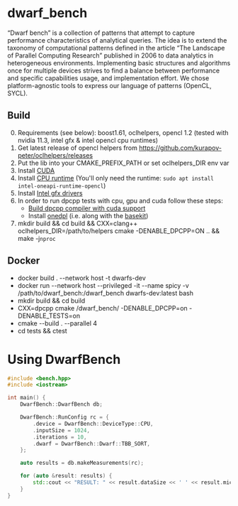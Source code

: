 # dwarf_bench

“Dwarf bench” is a collection of patterns that attempt to capture performance characteristics of analytical queries. The idea is to extend the taxonomy of computational patterns defined in the article “The Landscape of Parallel Computing Research” published in 2006 to data analytics in heterogeneous environments. Implementing basic structures and algorithms once for multiple devices strives to find a balance between performance and specific capabilities usage, and implementation effort. We chose platform-agnostic tools to express our language of patterns (OpenCL, SYCL).

## Build
0. Requirements (see below): boost1.61, oclhelpers, opencl 1.2 (tested with nvidia 11.3, intel gfx & intel opencl cpu runtimes)
1. Get latest release of opencl helpers from https://github.com/kurapov-peter/oclhelpers/releases
2. Put the lib into your CMAKE_PREFIX_PATH or set oclhelpers_DIR env var
3. Install [CUDA](https://developer.nvidia.com/cuda-downloads?target_os=Linux)
4. Install [CPU runtime](https://software.intel.com/content/www/us/en/develop/documentation/installation-guide-for-intel-oneapi-toolkits-linux/top/installation/install-using-package-managers/apt.html) (You'll only need the runtime: `sudo apt install intel-oneapi-runtime-opencl`)
5. Install [Intel gfx drivers](https://dgpu-docs.intel.com/installation-guides/ubuntu/ubuntu-focal.html)
6. In order to run dpcpp tests with cpu, gpu and cuda follow these steps:
    - [Build dpcpp compiler with cuda support](https://intel.github.io/llvm-docs/GetStartedGuide.html#build-dpc-toolchain-with-support-for-nvidia-cuda)
    - Install [onedpl](https://github.com/oneapi-src/oneDPL/) (i.e. along with the [basekit](https://software.intel.com/content/www/us/en/develop/tools/oneapi/base-toolkit.html#gs.24lvfe))
7. mkdir build && cd build && CXX=clang++ oclhelpers_DIR=/path/to/helpers cmake -DENABLE_DPCPP=ON .. && make -j`nproc`

## Docker
* docker build . --network host -t dwarfs-dev  
* docker run --network host --privileged -it --name spicy -v /path/to/dwarf_bench:/dwarf_bench dwarfs-dev:latest bash
* mkdir build && cd build
* CXX=dpcpp cmake /dwarf_bench/ -DENABLE_DPCPP=on -DENABLE_TESTS=on
* cmake --build . --parallel 4
* cd tests && ctest

# Using DwarfBench

```c++
#include <bench.hpp>
#include <iostream>

int main() {
    DwarfBench::DwarfBench db;

    DwarfBench::RunConfig rc = {
        .device = DwarfBench::DeviceType::CPU,
        .inputSize = 1024,
        .iterations = 10,
        .dwarf = DwarfBench::Dwarf::TBB_SORT,
    };

    auto results = db.makeMeasurements(rc);

    for (auto &result: results) {
        std::cout << "RESULT: " << result.dataSize << ' ' << result.microseconds << std::endl;
    }
}
```
